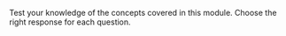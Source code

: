Test your knowledge of the concepts covered in this module. Choose the right response for each question.